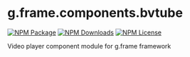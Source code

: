 # g.frame.components.bvtube

[![NPM Package][npm]][npm-url]
[![NPM Downloads][npm-downloads]][npmtrends-url]
[![NPM License][npm-license]][mit-url]

Video player component module for g.frame framework

[npm]: https://img.shields.io/npm/v/@g.frame/components.bvtube?style=for-the-badge
[npm-url]: https://www.npmjs.com/package/@g.frame/components.bvtube
[npm-downloads]: https://img.shields.io/npm/dw/@g.frame/components.bvtube?style=for-the-badge
[npmtrends-url]: https://www.npmtrends.com/@g.frame/components.bvtube
[npm-license]: https://img.shields.io/npm/l/@g.frame/components.bvtube?style=for-the-badge
[mit-url]: https://opensource.org/licenses/MIT
